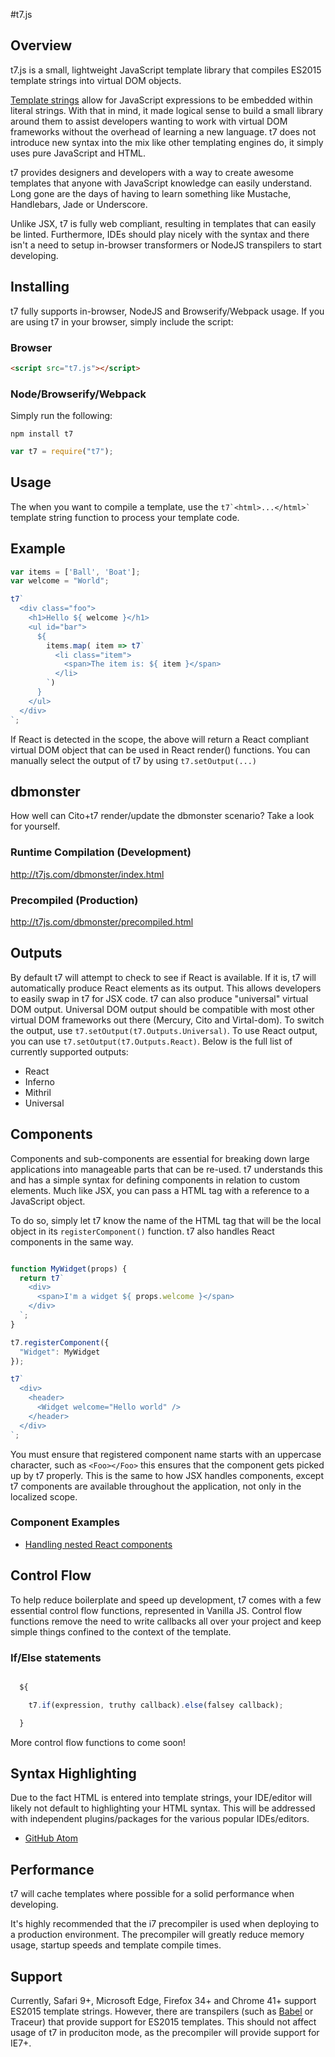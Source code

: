 #t7.js

## Overview

t7.js is a small, lightweight JavaScript template library that compiles ES2015 template strings into virtual DOM objects.

[Template strings](https://developer.mozilla.org/en-US/docs/Web/JavaScript/Reference/template_strings)
allow for JavaScript expressions to be embedded within literal strings. With that in mind,
it made logical sense to build a small library around them to assist developers
wanting to work with virtual DOM frameworks without the overhead of learning a new
language. t7 does not introduce new syntax into the mix like
other templating engines do, it simply uses pure JavaScript and HTML.

t7 provides designers and developers with a way to create awesome
templates that anyone with JavaScript knowledge can easily understand.
Long gone are the days of having to learn something like Mustache, Handlebars, Jade or Underscore.

Unlike JSX, t7 is fully web compliant, resulting in templates that can easily be linted.
Furthermore, IDEs should play nicely with the syntax and there isn't a need to setup
in-browser transformers or NodeJS transpilers to start developing.


## Installing

t7 fully supports in-browser, NodeJS and Browserify/Webpack usage. If you are using
t7 in your browser, simply include the script:

### Browser

```html
<script src="t7.js"></script>
```

### Node/Browserify/Webpack

Simply run the following:

`
npm install t7
`

```javascript
var t7 = require("t7");
```

## Usage

The when you want to compile a template, use the ``` t7`<html>...</html>` ``` template
string function to process your template code.

## Example

```javascript
var items = ['Ball', 'Boat'];
var welcome = "World";

t7`
  <div class="foo">
    <h1>Hello ${ welcome }</h1>
    <ul id="bar">
      ${
        items.map( item => t7`
          <li class="item">
            <span>The item is: ${ item }</span>
          </li>
        `)
      }
    </ul>
  </div>
`;
```

If React is detected in the scope, the above will return a React compliant virtual DOM object that can be used in React render() functions. You can manually select the output of t7 by using `t7.setOutput(...)`

## dbmonster

How well can Cito+t7 render/update the dbmonster scenario? Take a look for yourself.

### Runtime Compilation (Development)

http://t7js.com/dbmonster/index.html

### Precompiled (Production)

http://t7js.com/dbmonster/precompiled.html

## Outputs

By default t7 will attempt to check to see if React is available. If it is, t7 will
automatically produce React elements as its output. This allows developers to easily
swap in t7 for JSX code. t7 can also produce "universal" virtual DOM output. Universal DOM
output should be compatible with most other virtual DOM frameworks out there (Mercury, Cito and Virtal-dom).
To switch the output, use `t7.setOutput(t7.Outputs.Universal)`. To use React output, you can use
`t7.setOutput(t7.Outputs.React)`. Below is the full list of currently supported outputs:

- React
- Inferno
- Mithril
- Universal

## Components

Components and sub-components are essential for breaking down large applications
into manageable parts that can be re-used. t7 understands this and has a simple
syntax for defining components in relation to custom elements. Much like JSX, you
can pass a HTML tag with a reference to a JavaScript object.

To do so, simply let t7 know the name of the HTML tag that will be the local object in
its `registerComponent()` function. t7 also handles React components in the same way.

```javascript

function MyWidget(props) {
  return t7`
    <div>
      <span>I'm a widget ${ props.welcome }</span>
    </div>
  `;
}

t7.registerComponent({
  "Widget": MyWidget
});

t7`
  <div>
    <header>
      <Widget welcome="Hello world" />
    </header>
  </div>
`;

```

You must ensure that registered component name starts with an uppercase character, such
as `<Foo></Foo>` this ensures that the component gets picked up by t7 properly. This is
the same to how JSX handles components, except t7 components are available throughout the application,
not only in the localized scope.

### Component Examples

- [Handling nested React components](examples/react-complex-components.html)

## Control Flow

To help reduce boilerplate and speed up development, t7 comes with a few essential
control flow functions, represented in Vanilla JS. Control flow functions remove
the need to write callbacks all over your project and keep simple things confined
to the context of the template.

### If/Else statements

```javascript

  ${

    t7.if(expression, truthy callback).else(falsey callback);

  }

```

More control flow functions to come soon!

## Syntax Highlighting

Due to the fact HTML is entered into template strings, your IDE/editor will likely not default to highlighting your HTML syntax. This will be addressed with independent plugins/packages for the various popular IDEs/editors.

- [GitHub Atom](https://atom.io/packages/t7)

## Performance

t7 will cache templates where possible for a solid performance when developing.

It's highly recommended that the i7 precompiler is used when deploying to a production
environment. The precompiler will greatly reduce memory usage, startup speeds and
template compile times.

## Support

Currently, Safari 9+, Microsoft Edge, Firefox 34+ and Chrome 41+ support ES2015 template strings. However,
there are transpilers (such as [Babel](https://babeljs.io/) or Traceur) that provide support for ES2015 templates.
This should not affect usage of t7 in produciton mode, as the precompiler will provide support for
IE7+.
